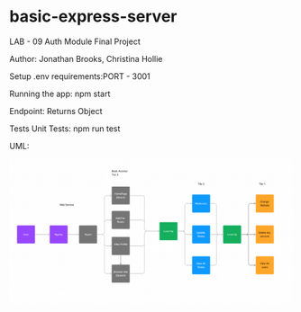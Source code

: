 # basic-express-server

LAB - 09
Auth Module Final Project

Author: Jonathan Brooks, Christina Hollie

<!-- [Pull Request](https://github.com/jonbrooks01/auth-api/pull/1) -->

<!-- [deployed server](https://basic-server-4efy.onrender.com) -->

Setup
.env requirements:PORT - 3001

Running the app: npm start

Endpoint: Returns Object

<!-- {
  "domain": "deployment-practice-main.onrender.com/",
  "status": "{name: name}",
 "port":
} -->
Tests
Unit Tests: npm run test
<!-- Lint Tests: npm run lint -->

UML:

![UML](./UML.png)
